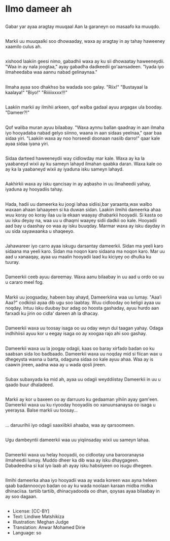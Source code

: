 # Ilmo dameer ah

##
Gabar yar ayaa aragtay muuqaal
 Aan la garaneyn oo masaafo ka muuqdo.

##
Markii uu muuqaalki soo dhowaaday, waxa ay aragtay in ay tahay haweeney xaamilo culus ah.

##
xishood laakiin geesi nimo, gabadhii waxa ay ku sii dhowaatay haweeneydii. "Waa in ay nala joogtaa," ayay gabadha dadkeedii go'aansadeen. "Iyada iyo ilmaheedaba waa aannu nabad gelinaynaa."

##
Ilmaha ayaa soo dhakhso ba wadada soo galay. "Riix!" "Bustayaal la kaalaya!" "Biyo!" "Riiiiixxxx!!!"

##
Laakiin markii ay ilmihii arkeen, qof walba gadaal ayuu argagax ula booday. "Dameer?!"

##
Qof waliba muran ayuu bilaabay. "Waxa aynnu ballan qaadnay in aan ilmaha iyo hooyadaba nabad gelyo siinno, waana in aan sidaas yeelnaa," qaar baa sidaa yiri. "Laakiin waxa ay noo horseedi doonaan nasiib darro!" qaar kale ayaa sidaa iyana yiri.

##
Sidaa darteed haweeneydii way cidlowday mar kale. Waxa ay ka la yaabaneyd wixii ay ku sameyn lahayd ilmahan qaabka daran. Waxa kale oo ay ka la yaabaneyd wixii ay iyaduna isku sameyn lahayd.

##
Aakhirkii waxa ay isku qancisay in ay aqbasho in uu ilmaheedii yahay, iyaduna ay hooyadiis tahay.

##
Hada, hadii uu dameerka ku joogi lahaa sidiisi,bar yaraanta,wax walbo waxaan ahaan lahaayeen si ka duwan sidan. Laakiin ilmihii dameerka ahaa wuu koray oo koray ilaa uu la ekaan waayay dhabarkii hooyadii. Si kasta oo uu isku deyay na, waa uu u dhaqmi waayey sidii dadkii oo kale. Hooyadii aad bay u daashay oo waa ay isku buuqday. Marmar waxa ay isku dayday in uu sida xayawaanka u shaqeeyo.

##
Jahawareer iyo carro ayaa iskugu darsantay dameerkii. Sidan ma yeeli karo sidaana ma yeeli karo. Sidan ma noqon karo sidaana ma noqon karo. Mar uu aad u xanaaqay, ayaa uu maalin hooyadii laad ku kiciyey oo dhulka ku tuuray.

##
Dameerkii ceeb ayuu dareemay. Waxa aanu bilaabay in uu aad u ordo oo uu u cararo meel fog.

##
Markii uu joogsaday, habeen bay ahayd, Dameerkiina waa uu lumay. "Aaa’i Aaa?" codkiisii ayaa dib ugu soo laabtay. Wuu cidlooday oo keligii ayaa uu noqday. Intuu isku duubay bur adag oo hoosta gashaday, ayuu hurdo aan farxadi ku jirin oo cidla' dareen ah la dhacay.

##
Dameerkii waxa uu toosay isaga oo uu oday weyn dul taagan yahay. Odaga indhihiisii ayuu kor u eegay isaga oo ay xoogaa rajo ahi soo gashay.

##
Dameerkii waxa uu la joogay odagii, kaas oo baray xirfado badan oo ku saabsan sida loo badbaado. Dameerkii waxa uu noqday mid si fiican wax u dhegeysta waxna u barta, odaguna sidaa oo kale ayuu ahaa. Waa ay is caawin jireen, aadna waa ay u wada qosli jireen.

##
Subax subaxyada ka mid ah, ayaa uu odagii weyddiistay Dameerkii in uu u qaado buur dhaladeed.

##
Markii ay kor u baxeen oo ay darruuro ku gedaaman yihiin ayay gam'een. Dameerkii waxa uu ku riyooday hooyadiis oo xanuunsanaysa oo isaga u yeeraysa. Balse markii uu toosay...

##
... daruurihii iyo odagii saaxiibkii ahaaba, waa ay qarsoomeen.

##
Ugu dambeyntii dameerkii waa uu yiqiinsaday wixii uu sameyn lahaa.

##
Dameerkii waxa uu helay hooyadii, oo cidlootay una barooranaysa ilmaheedii lumay. Muddo dheer ka dib waa ay isku dhaygageen. Dabadeedna si kal iyo laab ah ayay isku habsiiyeen oo isugu dhegeen.

##
Ilmihi dameerka ahaa iyo hooyadii waa ay wada koreen wax ayna heleen qaab badannoocyo badan oo ay ku wada noolaan karaan midba midka dhinaciisa. tartiib tartiib, dhinacyadooda oo dhan, qoysas ayaa bilaabay in ay soo dagaan.

##
* License: [CC-BY]
* Text: Lindiwe Matshikiza
* Illustration: Meghan Judge
* Translation: Anwar Mohamed Dirie
* Language: so
